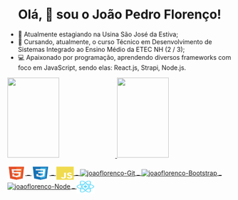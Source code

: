 <h1 align="center">Olá, 👋 sou o João Pedro Florenço!</h1>

- 🔭 Atualmente estagiando na Usina São José da Estiva;
- 🌱 Cursando, atualmente, o curso Técnico em Desenvolvimento de Sistemas Integrado ao Ensino Médio da ETEC NH (2 / 3);
- 💻 Apaixonado por programação, aprendendo diversos frameworks com foco em JavaScript, sendo elas: React.js, Strapi, Node.js.

<div>
  <a href="https://github.com/joaoflorencoJS">
  <img height="180em" width="48%" src="https://github-readme-stats.vercel.app/api?username=joaoflorencoJS&show_icons=true&theme=dracula&include_all_commits=true&count_private=true"/>
  <img height="180em" width="48%" src="https://github-readme-stats.vercel.app/api/top-langs/?username=joaoflorencoJS&layout=compact&langs_count=16&theme=dracula"/>
</div>
    
<div style="display: inline_block"><br>
  <img align="center" alt="joaoflorenco-HTML" height="30" width="40" src="https://raw.githubusercontent.com/devicons/devicon/master/icons/html5/html5-original.svg"> _ 
  <img align="center" alt="joaoflorenco-CSS" height="30" width="40" src="https://raw.githubusercontent.com/devicons/devicon/master/icons/css3/css3-original.svg"> _ 
  <img align="center" alt="joaoflorenco-JS" height="30" width="40" src="https://raw.githubusercontent.com/devicons/devicon/master/icons/javascript/javascript-plain.svg"> _ 
  <img align="center" alt="joaoflorenco-Git" height="30" width="40" src="https://cdn.jsdelivr.net/gh/devicons/devicon/icons/git/git-original.svg" /> _ 
  <img align="center" alt="joaoflorenco-Bootstrap" height="30" width="40" src="https://cdn.jsdelivr.net/gh/devicons/devicon/icons/bootstrap/bootstrap-original.svg" /> _ 
  <img align="center" alt="joaoflorenco-Node" height="30" width="40" src="https://cdn.jsdelivr.net/gh/devicons/devicon/icons/nodejs/nodejs-original.svg" /> _  
  <img align="center" alt="joaoflorenco-React" height="30" width="40" src="https://raw.githubusercontent.com/devicons/devicon/master/icons/react/react-original.svg">
</div>

